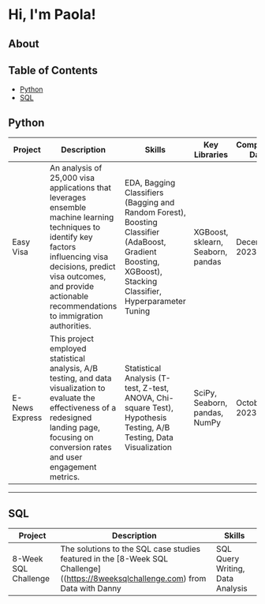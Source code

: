 # Hi, I'm Paola!

## About

## Table of Contents
- [Python](#python)
- [SQL](#sql)

## Python

| Project | Description | Skills | Key Libraries | Completion Date |
|---------|-------------|--------|---------------|-----------------|
| Easy Visa | An analysis of 25,000 visa applications that leverages ensemble machine learning techniques to identify key factors influencing visa decisions, predict visa outcomes, and provide actionable recommendations to immigration authorities. |  EDA, Bagging Classifiers (Bagging and Random Forest), Boosting Classifier (AdaBoost, Gradient Boosting, XGBoost), Stacking Classifier, Hyperparameter Tuning | XGBoost, sklearn, Seaborn, pandas | December 2023 |
| E-News Express | This project employed statistical analysis, A/B testing, and data visualization to evaluate the effectiveness of a redesigned landing page, focusing on conversion rates and user engagement metrics. | Statistical Analysis (T-test, Z-test, ANOVA, Chi-square Test), Hypothesis Testing, A/B Testing, Data Visualization | SciPy, Seaborn, pandas, NumPy | October 2023 |

***

## SQL

| Project | Description | Skills |
|---------|-------------|--------|
| 8-Week SQL Challenge | The solutions to the SQL case studies featured in the [8-Week SQL Challenge]((https://8weeksqlchallenge.com) from Data with Danny | SQL Query Writing, Data Analysis |
